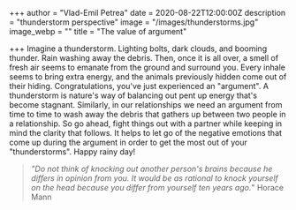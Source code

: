 +++
author = "Vlad-Emil Petrea"
date = 2020-08-22T12:00:00Z
description = "thunderstorm perspective"
image = "/images/thunderstorms.jpg"
image_webp = ""
title = "The value of argument"

+++
Imagine a thunderstorm. Lighting bolts, dark clouds, and booming thunder. Rain washing away the debris. Then, once it is all over, a smell of fresh air seems to emanate from the ground and surround you. Every inhale seems to bring extra energy, and the animals previously hidden come out of their hiding. Congratulations, you've just experienced an "argument". A thunderstorm is nature's way of balancing out pent up energy that's become stagnant. Similarly, in our relationships we need an argument from time to time to wash away the debris that gathers up between two people in a relationship. So go ahead, fight things out with a partner while keeping in mind the clarity that follows. It helps to let go of the negative emotions that come up during the argument in order to get the most out of your "thunderstorms". Happy rainy day!

> _"Do not think of knocking out another person's brains because he differs in opinion from you. It would be as rational to knock yourself on the head because you differ from yourself ten years ago._" Horace Mann
